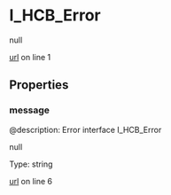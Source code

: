 # I_HCB_Error

null 

[url](https://github.com/devramsean0/hcb.js/blob/c9aa73d/src/api_schemas/error.ts#L1) on line 1  

## Properties
### message
@description: Error interface
 I_HCB_Error 

null 

Type: string  

[url](https://github.com/devramsean0/hcb.js/blob/c9aa73d/src/api_schemas/error.ts#L6) on line 6  
